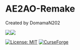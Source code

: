 # AE2AO-Remake
Created by DomamaN202

![](https://img.shields.io/github/last-commit/Domaman202/AE2AO-Remake?logo=artstation&style=for-the-badge&color=9266CC)![](https://img.shields.io/github/issues/Domaman202/AE2AO-Remake?style=for-the-badge&logo=slashdot)

[![License: MIT](https://img.shields.io/badge/license-MIT-blue.svg)](LICENSE)
[![CurseForge](https://img.shields.io/static/v1?style=popout&label=curseforge&message=project&color=6441A4)](https://www.curseforge.com/minecraft/mc-mods/ae2ao)

